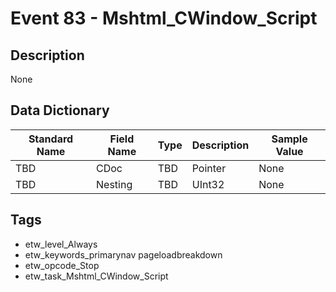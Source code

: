 # Event 83 - Mshtml_CWindow_Script

## Description
None

## Data Dictionary
|Standard Name|Field Name|Type|Description|Sample Value|
|---|---|---|---|---|
|TBD|CDoc|TBD|Pointer|None|None|
|TBD|Nesting|TBD|UInt32|None|None|

## Tags
* etw_level_Always
* etw_keywords_primarynav pageloadbreakdown
* etw_opcode_Stop
* etw_task_Mshtml_CWindow_Script